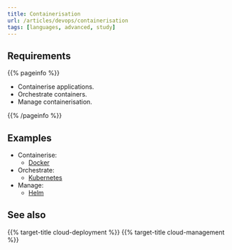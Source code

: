 ```yaml
---
title: Containerisation
url: /articles/devops/containerisation
tags: [languages, advanced, study]
---
```


## Requirements

{{% pageinfo %}}

* Containerise applications.
* Orchestrate containers.
* Manage containerisation.

{{% /pageinfo %}}

## Examples

* Containerise:
  * [Docker](https://www.docker.com/)
* Orchestrate:
  * [Kubernetes](https://kubernetes.io/)
* Manage:
  * [Helm](https://helm.sh/)

## See also

{{% target-title cloud-deployment %}}
{{% target-title cloud-management %}}
